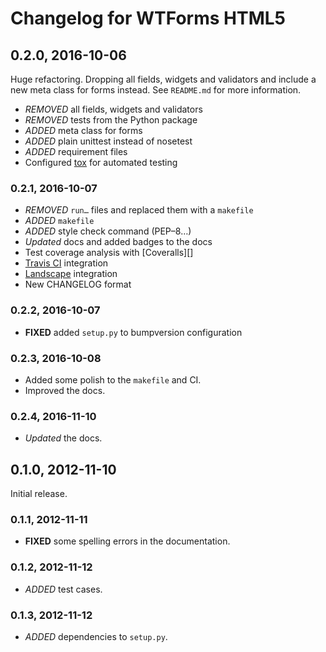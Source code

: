 # Changelog for WTForms HTML5


## 0.2.0, 2016-10-06

Huge refactoring. Dropping all fields, widgets and validators and include a new
meta class for forms instead. See `README.md` for more information.

- _REMOVED_ all fields, widgets and validators
- _REMOVED_ tests from the Python package
- _ADDED_ meta class for forms
- _ADDED_ plain unittest instead of nosetest
- _ADDED_ requirement files
- Configured [tox][] for automated testing

### 0.2.1, 2016-10-07

- _REMOVED_ `run…` files and replaced them with a `makefile`
- _ADDED_ `makefile`
- _ADDED_ style check command (PEP–8…)
- _Updated_ docs and added badges to the docs
- Test coverage analysis with [Coveralls][]
- [Travis CI][] integration
- [Landscape][] integration
- New CHANGELOG format

### 0.2.2, 2016-10-07

- __FIXED__ added `setup.py` to bumpversion configuration

### 0.2.3, 2016-10-08

- Added some polish to the `makefile` and CI.
- Improved the docs.

### 0.2.4, 2016-11-10

- _Updated_ the docs.



## 0.1.0, 2012-11-10

Initial release.

### 0.1.1, 2012-11-11

- __FIXED__ some spelling errors in the documentation.

### 0.1.2, 2012-11-12

- _ADDED_ test cases.

### 0.1.3, 2012-11-12

- _ADDED_ dependencies to `setup.py`.



[tox]: https://tox.readthedocs.io/
[Travis CI]: https://travis-ci.com/
[Landscape]: https://travis-ci.com/

